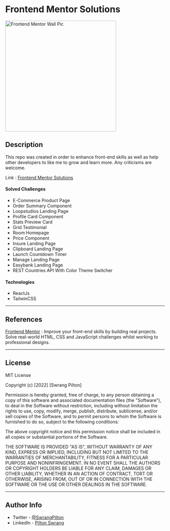 # Frontend Mentor Solutions

<img src="https://github.com/SwrangPilton/Project-Assets/blob/main/assets/frontend/frontend.png" height="350" alt="Frontend Mentor Wall Pic" />

## Description

This repo was created in order to enhance front-end skills as well as help other developers to like me to grow and learn more. Any criticisms are welcome.

Link : [Frontend Mentor Solutions](https://swrangpilton.github.io/frontend)

#### Solved Challenges 
- E-Commerce Product Page
- Order Summary Component
- Loopstudios Landing Page
- Profile Card Component
- Stats Preview Card
- Grid Testimonial
- Room Homepage
- Price Component
- Insure Landing Page
- Clipboard Landing Page
- Launch Countdown Timer
- Manage Landing Page
- Easybank Landing Page
- REST Countries API With Color Theme Switcher

#### Technologies

- ReactJs
- TailwinCSS

---

## References

[Frontend Mentor](https://www.frontendmentor.io/challenges) : Improve your front-end skills by building real projects. Solve real-world HTML, CSS and JavaScript challenges whilst working to professional designs.

---

## License

MIT License

Copyright (c) [2022] [Swrang Pilton]

Permission is hereby granted, free of charge, to any person obtaining a copy
of this software and associated documentation files (the "Software"), to deal
in the Software without restriction, including without limitation the rights
to use, copy, modify, merge, publish, distribute, sublicense, and/or sell
copies of the Software, and to permit persons to whom the Software is
furnished to do so, subject to the following conditions:

The above copyright notice and this permission notice shall be included in all
copies or substantial portions of the Software.

THE SOFTWARE IS PROVIDED "AS IS", WITHOUT WARRANTY OF ANY KIND, EXPRESS OR
IMPLIED, INCLUDING BUT NOT LIMITED TO THE WARRANTIES OF MERCHANTABILITY,
FITNESS FOR A PARTICULAR PURPOSE AND NONINFRINGEMENT. IN NO EVENT SHALL THE
AUTHORS OR COPYRIGHT HOLDERS BE LIABLE FOR ANY CLAIM, DAMAGES OR OTHER
LIABILITY, WHETHER IN AN ACTION OF CONTRACT, TORT OR OTHERWISE, ARISING FROM,
OUT OF OR IN CONNECTION WITH THE SOFTWARE OR THE USE OR OTHER DEALINGS IN THE
SOFTWARE.

---

## Author Info

- Twitter - [@SwrangPilton](https://twitter.com/SwrangPilton)
- LinkedIn - [Pilton Swrang](https://www.linkedin.com/in/pilton-swrang-brahma-89196115a/)






